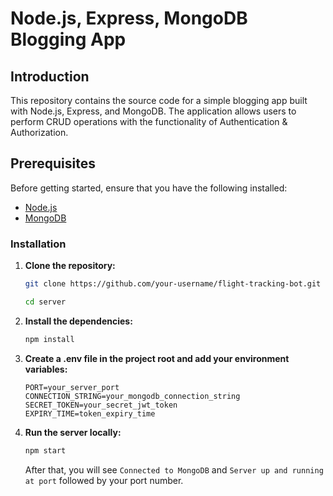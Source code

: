 # Node.js, Express, MongoDB Blogging App

## Introduction

This repository contains the source code for a simple blogging app built with Node.js, Express, and MongoDB. The application allows users to perform CRUD operations with the functionality of Authentication & Authorization.

## Prerequisites

Before getting started, ensure that you have the following installed:

- [Node.js](https://nodejs.org/)
- [MongoDB](https://www.mongodb.com/)

### Installation

1. **Clone the repository:**

    ```bash
    git clone https://github.com/your-username/flight-tracking-bot.git
    ```

    ```bash
    cd server
    ```

2. **Install the dependencies:**

    ```bash
    npm install
    ```

3. **Create a .env file in the project root and add your environment variables:**

    ```env
    PORT=your_server_port
    CONNECTION_STRING=your_mongodb_connection_string
    SECRET_TOKEN=your_secret_jwt_token
    EXPIRY_TIME=token_expiry_time
    ```

4. **Run the server locally:**

    ```bash
    npm start
    ```

    After that, you will see `Connected to MongoDB` and `Server up and running at port` followed by your port number.

